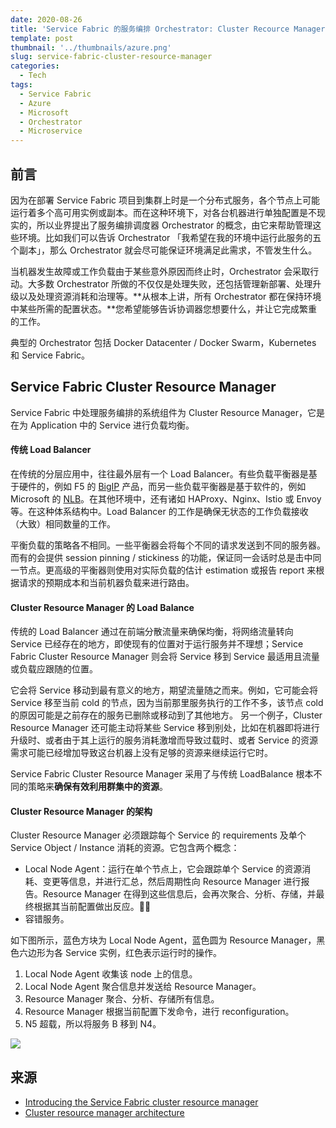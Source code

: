 ```yaml
---
date: 2020-08-26
title: 'Service Fabric 的服务编排 Orchestrator: Cluster Recource Manager'
template: post
thumbnail: '../thumbnails/azure.png'
slug: service-fabric-cluster-resource-manager
categories:
  - Tech
tags:
  - Service Fabric
  - Azure
  - Microsoft
  - Orchestrator
  - Microservice
---
```


## 前言

因为在部署 Service Fabric 项目到集群上时是一个分布式服务，各个节点上可能运行着多个高可用实例或副本。而在这种环境下，对各台机器进行单独配置是不现实的，所以业界提出了服务编排调度器 Orchestrator 的概念，由它来帮助管理这些环境。比如我们可以告诉 Orchestrator 「我希望在我的环境中运行此服务的五个副本」，那么 Orchestrator 就会尽可能保证环境满足此需求，不管发生什么。

当机器发生故障或工作负载由于某些意外原因而终止时，Orchestrator 会采取行动。大多数 Orchestrator 所做的不仅仅是处理失败，还包括管理新部署、处理升级以及处理资源消耗和治理等。**从根本上讲，所有 Orchestrator 都在保持环境中某些所需的配置状态。**您希望能够告诉协调器您想要什么，并让它完成繁重的工作。

典型的 Orchestrator 包括 Docker Datacenter / Docker Swarm，Kubernetes 和 Service Fabric。

## Service Fabric Cluster Resource Manager

Service Fabric 中处理服务编排的系统组件为 Cluster Resource Manager，它是在为 Application 中的 Service 进行负载均衡。

#### 传统 Load Balancer

在传统的分层应用中，往往最外层有一个 Load Balancer。有些负载平衡器是基于硬件的，例如 F5 的 [BigIP](https://www.f5.com/products/big-ip-services) 产品，而另一些负载平衡器是基于软件的，例如 Microsoft 的 [NLB](https://docs.microsoft.com/en-us/windows-server/networking/technologies/network-load-balancing)。在其他环境中，还有诸如 HAProxy、Nginx、Istio 或 Envoy 等。在这种体系结构中。Load Balancer 的工作是确保无状态的工作负载接收（大致）相同数量的工作。

平衡负载的策略各不相同。一些平衡器会将每个不同的请求发送到不同的服务器。而有的会提供 session pinning / stickiness 的功能，保证同一会话时总是击中同一节点。更高级的平衡器则使用对实际负载的估计 estimation 或报告 report 来根据请求的预期成本和当前机器负载来进行路由。

#### Cluster Resource Manager 的 Load Balance

传统的 Load Balancer 通过在前端分散流量来确保均衡，将网络流量转向 Service 已经存在的地方，即使现有的位置对于运行服务并不理想；Service Fabric Cluster Resource Manager 则会将 Service 移到 Service 最适用且流量或负载应跟随的位置。

它会将 Service 移动到最有意义的地方，期望流量随之而来。例如，它可能会将 Service 移至当前 cold 的节点，因为当前那里服务执行的工作不多，该节点 cold 的原因可能是之前存在的服务已删除或移动到了其他地方。 另一个例子，Cluster Resource Manager 还可能主动将某些 Service 移到别处，比如在机器即将进行升级时、或者由于其上运行的服务消耗激增而导致过载时、或者 Service 的资源需求可能已经增加导致这台机器上没有足够的资源来继续运行它时。

Service Fabric Cluster Resource Manager 采用了与传统 LoadBalance 根本不同的策略来**确保有效利用群集中的资源**。

#### Cluster Resource Manager 的架构

Cluster Resource Manager 必须跟踪每个 Service 的 requirements 及单个 Service Object / Instance 消耗的资源。它包含两个概念：

+ Local Node Agent：运行在单个节点上，它会跟踪单个 Service 的资源消耗、变更等信息，并进行汇总，然后周期性向 Resource Manager 进行报告。Resource Manager 在得到这些信息后，会再次聚合、分析、存储，并最终根据其当前配置做出反应。💪🏻
+ 容错服务。

如下图所示，蓝色方块为 Local Node Agent，蓝色圆为 Resource Manager，黑色六边形为各 Service 实例，红色表示运行时的操作。

1. Local Node Agent 收集该 node 上的信息。
2. Local Node Agent 聚合信息并发送给 Resource Manager。
3. Resource Manager 聚合、分析、存储所有信息。
4. Resource Manager 根据当前配置下发命令，进行 reconfiguration。
5. N5 超载，所以将服务 B 移到 N4。

![](https://cdn.charlesfeng.top/images/2020-08-26-service-fabric-resource-manager-architecture-activity.png)

## 来源

- [Introducing the Service Fabric cluster resource manager](https://docs.microsoft.com/en-us/azure/Service-fabric/Service-fabric-cluster-resource-manager-introduction)
- [Cluster resource manager architecture](https://docs.microsoft.com/en-us/azure/Service-fabric/Service-fabric-cluster-resource-manager-architecture)